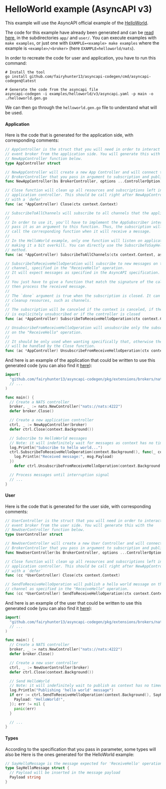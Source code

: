 # HelloWorld example (AsyncAPI v3)

This example will use the AsyncAPI official example of the
[HelloWorld](https://www.asyncapi.com/docs/tutorials/getting-started/hello-world).

The code for this example have already been generated and can be
[read here](./examples/helloworld/v3), in the subdirectories `app/`
and `user/`. You can execute examples with `make examples`, or just one with
`EXAMPLE=<example> make examples` where the example is `<example>/<broker>`
(here `EXAMPLE=helloworld/nats`).

In order to recreate the code for user and application, you have to run this command:

```shell
# Install the tool
go install github.com/fairyhunter13/asyncapi-codegen/cmd/asyncapi-codegen@latest

# Generate the code from the asyncapi file
asyncapi-codegen -i examples/helloworld/v3/asyncapi.yaml -p main -o ./helloworld.gen.go
```

We can then go through the `helloworld.gen.go` file to understand what will be used.

#### Application

Here is the code that is generated for the application side, with corresponding
comments:

```go
// AppController is the struct that you will need in order to interact with the
// event broker from the application side. You will generate this with the
// NewAppController function below.
type AppController struct

// NewAppController will create a new App Controller and will connect the
// BrokerController that you pass in argument to subscription and publication method.
func NewAppController(bs BrokerController, options ...ControllerOption) *AppController

// Close function will clean up all resources and subscriptions left in the
// application controller. This should be call right after NewAppController
// with a `defer`
func (ac *AppController) Close(ctx context.Context)

// SubscribeToAllChannels will subscribe to all channels that the application should listen to.
//
// In order to use it, you'll have to implement the AppSubscriber interface and
// pass it as an argument to this function. Thus, the subscription will automatically
// call the corresponding function when it will receive a message.
//
// In the HelloWorld example, only one function will listen on application side,
// making it a bit overkill. You can directly use the SubscribeToSayHelloFromHelloChannel
// method.
func (ac *AppController) SubscribeToAllChannels(ctx context.Context, as AppSubscriber) error

// SubscribeToReceiveHelloOperation will subscribe to new messages on the "hello"
// channel, specified in the "ReceiveHello" operation.
// It will expect messages as specified in the AsyncAPI specification.
//
// You just have to give a function that match the signature of the callback and
// then process the received message.
//
// The `done` argument is true when the subscription is closed. It can be used to
// cleanup resources, such as channels.
//
// The subscription will be canceled if the context is canceled, if the subscription
// is explicitely unsubscribed or if the controller is closed
func (ac *AppController) SubscribeToReceiveHelloOperation(ctx context.Context, fn func(msg SayHelloMessage)) error

// UnsubscribeFromReceiveHelloOperation will unsubscribe only the subscription
// on the "ReceiveHello" operation.
//
// It should be only used when wanting specifically that, otherwise the clean up
// will be handled by the Close function.
func (ac *AppController) UnsubscribeFromReceiveHelloOperation(ctx context.Context)
```

And here is an example of the application that could be written to use this generated
code (you can also find it [here](./examples/helloworld/v3)):

```go
import(
  "github.com/fairyhunter13/asyncapi-codegen/pkg/extensions/brokers/nats"
  // ...
)

func main() {
  // Create a NATS controller
  broker, _ := nats.NewController("nats://nats:4222")
  defer broker.Close()

  // Create a new application controller
  ctrl, _ := NewAppController(broker)
  defer ctrl.Close(context.Background())

  // Subscribe to HelloWorld messages
  // Note: it will indefinitely wait for messages as context has no timeout
  log.Println("Subscribe to hello world...")
  ctrl.SubscribeToReceiveHelloOperation(context.Background(), func(_ context.Context, msg SayHelloMessage) {
    log.Println("Received message:", msg.Payload)
  })
	defer ctrl.UnsubscribeFromReceiveHelloOperation(context.Background())

  // Process messages until interruption signal
  // ...
}
```

#### User

Here is the code that is generated for the user side, with corresponding
comments:

```go
// UserController is the struct that you will need in order to interact with the
// event broker from the user side. You will generate this with the
// NewUserController function below.
type UserController struct

// NewUserController will create a new User Controller and will connect the
// BrokerController that you pass in argument to subscription and publication method.
func NewUserController(bs BrokerController, options ...ControllerOption) *UserController

// Close function will clean up all resources and subscriptions left in the
// application controller. This should be call right after NewAppController
// with a `defer`
func (cc *UserController) Close(ctx context.Context)

// SendToReceiveHelloOperation will publish a hello world message on the "hello"
// channel as specified in the "ReceiveHello" operation.
func (cc *UserController) SendToReceiveHelloOperation(ctx context.Context, msg SayHelloMessage) error
```

And here is an example of the user that could be written to use this generated
code (you can also find it [here](./examples/helloworld/v3)):

```go
import(
  "github.com/fairyhunter13/asyncapi-codegen/pkg/extensions/brokers/nats"
  // ...
)

func main() {
  // Create a NATS controller
  broker, _ := nats.NewController("nats://nats:4222")
  defer broker.Close()

  // Create a new user controller
  ctrl, _ := NewUserController(broker)
  defer ctrl.Close(context.Background())

  // Send HelloWorld
  // Note: it will indefinitely wait to publish as context has no timeout
  log.Println("Publishing 'hello world' message")
  if err := ctrl.SendToReceiveHelloOperation(context.Background(), SayHelloMessage{
    Payload: "HelloWorld!",
  }); err != nil {
    panic(err)
  }

  // ...
}
```

#### Types

According to the specification that you pass in parameter, some types will also
be  Here is the ones generated for the HelloWorld example:

```go
// SayHelloMessage is the message expected for 'ReceiveHello' operation
type SayHelloMessage struct {
  // Payload will be inserted in the message payload
  Payload string
}
```